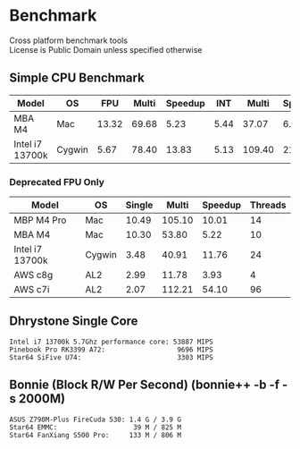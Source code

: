 # Benchmark
Cross platform benchmark tools  
License is Public Domain unless specified otherwise  

## Simple CPU Benchmark
| Model | OS | FPU | Multi | Speedup | INT | Multi | Speedup | Threads |
| --- | --- | --- | --- | --- | --- | --- | --- | --- |
| MBA M4 | Mac | 13.32 | 69.68 | 5.23 | 5.44 | 37.07 | 6.81 | 10 |
| Intel i7 13700k | Cygwin | 5.67 | 78.40 | 13.83 | 5.13 | 109.40 | 21.33 | 24 |

### Deprecated FPU Only
| Model | OS | Single | Multi | Speedup | Threads |
| --- | --- | --- | --- | --- | --- |
| MBP M4 Pro | Mac | 10.49 | 105.10 | 10.01 | 14 |
| MBA M4 | Mac | 10.30 | 53.80 | 5.22 | 10 |
| Intel i7 13700k | Cygwin | 3.48 | 40.91 | 11.76 | 24 |
| AWS c8g | AL2 | 2.99 | 11.78 | 3.93 | 4 |
| AWS c7i | AL2 | 2.07 | 112.21 | 54.10 | 96 |


## Dhrystone Single Core
``Intel i7 13700k 5.7Ghz performance core: 53887 MIPS``  
``Pinebook Pro RK3399 A72:                  9696 MIPS``  
``Star64 SiFive U74:                        3303 MIPS``  

## Bonnie (Block R/W Per Second) (bonnie++ -b -f -s 2000M)
``ASUS Z790M-Plus FireCuda 530: 1.4 G / 3.9 G``  
``Star64 EMMC:                   39 M / 825 M``  
``Star64 FanXiang S500 Pro:     133 M / 806 M``  

